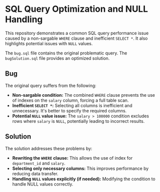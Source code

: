 # SQL Query Optimization and NULL Handling

This repository demonstrates a common SQL query performance issue caused by a non-sargable `WHERE` clause and inefficient `SELECT *`. It also highlights potential issues with `NULL` values.

The `bug.sql` file contains the original problematic query. The `bugSolution.sql` file provides an optimized solution.

## Bug
The original query suffers from the following:

* **Non-sargable condition:** The combined `WHERE` clause prevents the use of indexes on the `salary` column, forcing a full table scan.
* **Inefficient `SELECT *`:** Selecting all columns is inefficient and unnecessary. It's better to specify the required columns.
* **Potential `NULL` value issue:** The `salary > 100000` condition excludes rows where `salary` is `NULL`, potentially leading to incorrect results.

## Solution
The solution addresses these problems by:

* **Rewriting the `WHERE` clause:** This allows the use of index for `department_id` and `salary`.
* **Selecting only necessary columns:** This improves performance by reducing data transfer.
* **Handling `NULL` values explicitly (if needed):** Modifying the condition to handle NULL values correctly.
